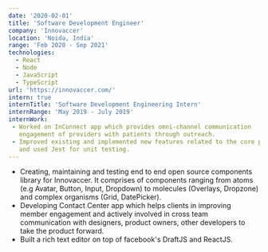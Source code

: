 ```yaml
---
date: '2020-02-01'
title: 'Software Development Engineer'
company: 'Innovaccer'
location: 'Noida, India'
range: 'Feb 2020 - Sep 2021'
technologies:
  - React
  - Node
  - JavaScript
  - TypeScript
url: 'https://innovaccer.com/'
intern: true
internTitle: 'Software Development Engineering Intern'
internRange: 'May 2019 - July 2019'
internWork: 
 - Worked on InConnect app which provides omni-channel communication
   engagement of providers with patients through outreach.
 - Improved existing and implemented new features related to the core products of the firm. Worked primarily on ReactJS
   and used Jest for unit testing.
---
```


- Creating, maintaining and testing end to end open source components library for Innovaccer. It comprises
  of components ranging from atoms (e.g Avatar, Button, Input, Dropdown) to molecules (Overlays, Dropzone) and complex organisms (Grid, DatePicker).
- Developing Contact Center app which helps clients in improving member engagement and actively involved in cross team
  communication with designers, product owners, other developers to take the product forward.
- Built a rich text editor on top of facebook's DraftJS and ReactJS.
